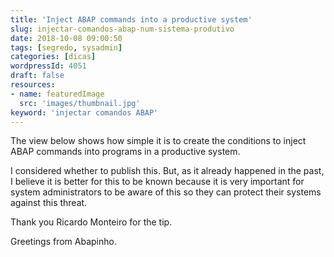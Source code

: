 ```yaml
---
title: 'Inject ABAP commands into a productive system'
slug: injectar-comandos-abap-num-sistema-produtivo
date: 2018-10-08 09:00:50
tags: [segredo, sysadmin]
categories: [dicas]
wordpressId: 4051
draft: false
resources:
- name: featuredImage
  src: 'images/thumbnail.jpg'
keyword: 'injectar comandos ABAP'
---
```

The view below shows how simple it is to create the conditions to inject ABAP commands into programs in a productive system.

I considered whether to publish this. But, as it already happened in the past, I believe it is better for this to be known because it is very important for system administrators to be aware of this so they can protect their systems against this threat.

Thank you Ricardo Monteiro for the tip.

Greetings from Abapinho.
